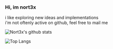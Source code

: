 ### Hi, im nort3x


i like exploring new ideas and implementations <br/>
i'm not oftenly active on github, feel free to mail me


![Nort3x's github stats](https://github-readme-stats.vercel.app/api?username=nort3x&show_icons=true)

![Top Langs](https://github-readme-stats.vercel.app/api/top-langs/?username=nort3x&layout=compact)

